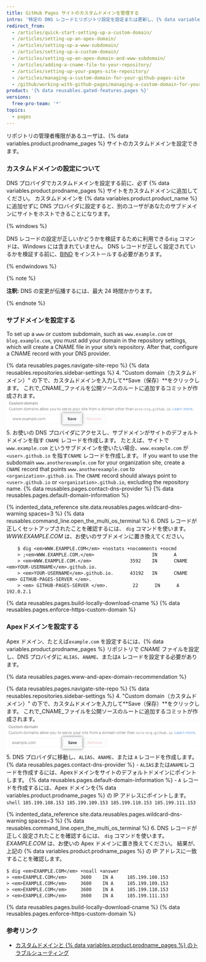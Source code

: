 ```yaml
---
title: GitHub Pages サイトのカスタムドメインを管理する
intro: '特定の DNS レコードとリポジトリ設定を設定または更新し、{% data variables.product.prodname_pages %} サイトのデフォルトドメインをカスタムドメインに指定することができます。'
redirect_from:
  - /articles/quick-start-setting-up-a-custom-domain/
  - /articles/setting-up-an-apex-domain/
  - /articles/setting-up-a-www-subdomain/
  - /articles/setting-up-a-custom-domain/
  - /articles/setting-up-an-apex-domain-and-www-subdomain/
  - /articles/adding-a-cname-file-to-your-repository/
  - /articles/setting-up-your-pages-site-repository/
  - /articles/managing-a-custom-domain-for-your-github-pages-site
  - /github/working-with-github-pages/managing-a-custom-domain-for-your-github-pages-site
product: '{% data reusables.gated-features.pages %}'
versions:
  free-pro-team: '*'
topics:
  - pages
---
```

リポジトリの管理者権限があるユーザは、{% data variables.product.prodname_pages %} サイトのカスタムドメインを設定できます。

### カスタムドメインの設定について

DNS プロバイダでカスタムドメインを設定する前に、必ず {% data variables.product.prodname_pages %} サイトをカスタムドメインに追加してください。 カスタムドメインを {% data variables.product.product_name %} に追加せずに DNS プロバイダに設定すると、別のユーザがあなたのサブドメインにサイトをホストできることになります。

{% windows %}

DNS レコードの設定が正しいかどうかを検証するために利用できる`dig` コマンドは、Windows には含まれていません。 DNS レコードが正しく設定されているかを検証する前に、[BIND](https://www.isc.org/bind/) をインストールする必要があります。

{% endwindows %}

{% note %}

**注釈:** DNS の変更が伝播するには、最大 24 時間かかります。

{% endnote %}

### サブドメインを設定する

To set up a `www` or custom subdomain, such as `www.example.com` or `blog.example.com`, you must add your domain in the repository settings, which will create a CNAME file in your site’s repository. After that, configure a CNAME record with your DNS provider.

{% data reusables.pages.navigate-site-repo %}
{% data reusables.repositories.sidebar-settings %}
4. "Custom domain（カスタムドメイン）" の下で、カスタムドメインを入力して**Save（保存）**をクリックします。 これで_CNAME_ファイルを公開ソースのルートに追加するコミットが作成されます。 ![カスタムドメインの保存ボタン](/assets/images/help/pages/save-custom-subdomain.png)
5. お使いの DNS プロバイダにアクセスし、サブドメインがサイトのデフォルトドメインを指す `CNAME` レコードを作成します。 たとえば、サイトで `www.example.com` というサブドメインを使いたい場合、`www.example.com` が `<user>.github.io` を指す`CNAME` レコードを作成します。 If you want to use the subdomain `www.anotherexample.com` for your organization site, create a `CNAME` record that points `www.anotherexample.com` to `<organization>.github.io`. The `CNAME` record should always point to `<user>.github.io` or `<organization>.github.io`, excluding the repository name. {% data reusables.pages.contact-dns-provider %} {% data reusables.pages.default-domain-information %}

{% indented_data_reference site.data.reusables.pages.wildcard-dns-warning spaces=3 %}
{% data reusables.command_line.open_the_multi_os_terminal %}
6. DNS レコードが正しくセットアップされたことを確認するには、 `dig` コマンドを使います。_WWW.EXAMPLE.COM_ は、お使いのサブドメインに置き換えてください。
```shell
    $ dig <em>WWW.EXAMPLE.COM</em> +nostats +nocomments +nocmd
    > ;<em>WWW.EXAMPLE.COM.</em>                     IN      A
    > <em>WWW.EXAMPLE.COM.</em>              3592    IN      CNAME   <em>YOUR-USERNAME</em>.github.io.
    > <em>YOUR-USERNAME</em>.github.io.      43192   IN      CNAME   <em> GITHUB-PAGES-SERVER </em>.
    > <em> GITHUB-PAGES-SERVER </em>.         22      IN      A       192.0.2.1
```
{% data reusables.pages.build-locally-download-cname %}
{% data reusables.pages.enforce-https-custom-domain %}

### Apexドメインを設定する

Apex ドメイン、たとえば`example.com` を設定するには、{% data variables.product.prodname_pages %} リポジトリで _CNAME_ ファイルを設定し、DNS プロバイダに `ALIAS`、`ANAME`、または`A` レコードを設定する必要があります。

{% data reusables.pages.www-and-apex-domain-recommendation %}

{% data reusables.pages.navigate-site-repo %}
{% data reusables.repositories.sidebar-settings %}
4. "Custom domain（カスタムドメイン）" の下で、カスタムドメインを入力して**Save（保存）**をクリックします。 これで_CNAME_ファイルを公開ソースのルートに追加するコミットが作成されます。 ![カスタムドメインの保存ボタン](/assets/images/help/pages/save-custom-apex-domain.png)
5. DNS プロバイダに移動し、`ALIAS`、`ANAME`、または `A` レコードを作成します。 {% data reusables.pages.contact-dns-provider %}
    - `ALIAS`または`ANAME`レコードを作成するには、Apexドメインをサイトのデフォルトドメインにポイントします。 {% data reusables.pages.default-domain-information %}
    - `A` レコードを作成するには、Apex ドメインを{% data variables.product.prodname_pages %} の IP アドレスにポイントします。
      ```shell
      185.199.108.153
      185.199.109.153
      185.199.110.153
      185.199.111.153
      ```

{% indented_data_reference site.data.reusables.pages.wildcard-dns-warning spaces=3 %}
{% data reusables.command_line.open_the_multi_os_terminal %}
6. DNS レコードが正しく設定されたことを確認するには、 `dig` コマンドを使います。_EXAMPLE.COM_ は、お使いの Apex ドメインに置き換えてください。 結果が、上記の {% data variables.product.prodname_pages %} の IP アドレスに一致することを確認します。
  ```shell
  $ dig <em>EXAMPLE.COM</em> +noall +answer
  > <em>EXAMPLE.COM</em>     3600    IN A     185.199.108.153
  > <em>EXAMPLE.COM</em>     3600    IN A     185.199.109.153
  > <em>EXAMPLE.COM</em>     3600    IN A     185.199.110.153
  > <em>EXAMPLE.COM</em>     3600    IN A     185.199.111.153
  ```
{% data reusables.pages.build-locally-download-cname %}
{% data reusables.pages.enforce-https-custom-domain %}

### 参考リンク

- [カスタムドメインと {% data variables.product.prodname_pages %} のトラブルシューティング](/articles/troubleshooting-custom-domains-and-github-pages)
